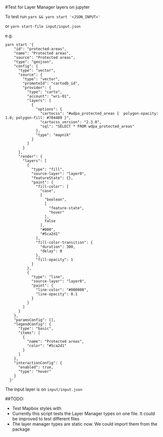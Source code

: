 #Test for Layer Manager layers on jupyter

To test run  ```yarn && yarn start '<JSON_INPUT>'```

or ```yarn start-file input/input.json```

e.g.

```
yarn start '{
    "id": "protected-areas",
    "name": "Protected areas",
    "source": "Protected areas",
    "type": "geojson",
    "config": {
      "type": "vector",
      "source": {
        "type": "vector",
        "promoteId": "cartodb_id",
        "provider": {
          "type": "carto",
          "account": "wri-01",
          "layers": [
            {
              "options": {
                "cartocss": "#wdpa_protected_areas {  polygon-opacity: 1.0; polygon-fill: #704489 }",
                "cartocss_version": "2.3.0",
                "sql": "SELECT * FROM wdpa_protected_areas"
              },
              "type": "mapnik"
            }
          ]
        }
      },
      "render": {
        "layers": [
          {
            "type": "fill",
            "source-layer": "layer0",
            "featureState": {},
            "paint": {
              "fill-color": [
                "case",
                [
                  "boolean",
                  [
                    "feature-state",
                    "hover"
                  ],
                  false
                ],
                "#000",
                "#5ca2d1"
              ],
              "fill-color-transition": {
                "duration": 300,
                "delay": 0
              },
              "fill-opacity": 1
            }
          },
          {
            "type": "line",
            "source-layer": "layer0",
            "paint": {
              "line-color": "#000000",
              "line-opacity": 0.1
            }
          }
        ]
      }
    },
    "paramsConfig": [],
    "legendConfig": {
      "type": "basic",
      "items": [
        {
          "name": "Protected areas",
          "color": "#5ca2d1"
        }
      ]
    },
    "interactionConfig": {
      "enabled": true,
      "type": "hover"
    }
  }'
```

The input layer is on ```input/input.json```

##TODO:

- Test Mapbox styles with
- Currently this script tests the Layer Manager types on one file. It could be improved to test different files
- The layer manager types are static now. We could import them from the package
